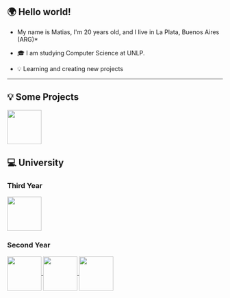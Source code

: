 ## 🌍 Hello world!
* My name is Matias, I'm 20 years old, and I live in La Plata, Buenos Aires (ARG)*

* 🎓 I am studying Computer Science at UNLP.
* 💡 Learning and creating new projects

-----------------------

## 💡 Some Projects

<a href="https://github.com/imnotsetro/Proyecto-Iron">
  <img align="center" height="80em" src="https://github-readme-stats.vercel.app/api/pin/?username=imnotsetro&repo=Proyecto-Iron&theme=dark" />
</a>  

## 💻 University

### Third Year

<a href="https://github.com/imnotsetro/OO2">
  <img align="center" height="80em" src="https://github-readme-stats.vercel.app/api/pin/?username=imnotsetro&repo=OO2&theme=dark" />
</a>

### Second Year

<a href="https://github.com/imnotsetro/DBD">
  <img align="center" height="80em" src="https://github-readme-stats.vercel.app/api/pin/?username=imnotsetro&repo=DBD&theme=dark" />
</a>  

<a href="https://github.com/imnotsetro/IS1">
  <img align="center" height="80em" src="https://github-readme-stats.vercel.app/api/pin/?username=imnotsetro&repo=IS1&theme=dark" />
</a>  

<a href="https://github.com/imnotsetro/OO1">
  <img align="center" height="80em" src="https://github-readme-stats.vercel.app/api/pin/?username=imnotsetro&repo=OO1&theme=dark" />
</a>
